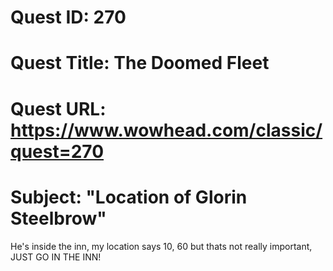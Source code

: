 # Quest ID: 270
# Quest Title: The Doomed Fleet
# Quest URL: https://www.wowhead.com/classic/quest=270
# Subject: "Location of Glorin Steelbrow"
He's inside the inn, my location says 10, 60 but thats not really important, JUST GO IN THE INN!